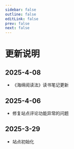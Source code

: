 ```yaml
---
sidebar: false
outline: false
editLink: false
prev: false
next: false
---
```





# 更新说明
## 2025-4-08

* 《海绵阅读法》读书笔记更新

## 2025-4-06

- 修复站点评论功能异常的问题

## 2025-3-29

- 站点初始化

